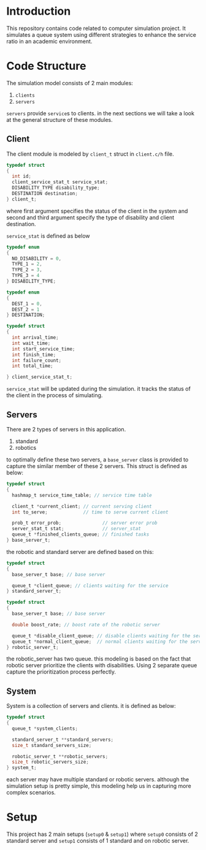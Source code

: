 # Introduction

This repository contains code related to computer simulation project. It simulates a queue system using different strategies to enhance the service ratio in an academic environment. 

# Code Structure

The simulation model consists of 2 main modules:

1. `clients`
2. `servers`

`servers` provide `service`s to clients. in the next sections we will take a look at the general structure of these modules.

## Client

The client module is modeled by `client_t` struct in `client.c/h` file.

```C
typedef struct
{
  int id;
  client_service_stat_t service_stat;
  DISABILITY_TYPE disability_type;
  DESTINATION destination;
} client_t;
```

where first argument specifies the status of the client in the system and second and third argument specify the type of disability and client destination.

`service_stat` is defined as below

```C
typedef enum
{
  NO_DISABILITY = 0,
  TYPE_1 = 2,
  TYPE_2 = 3,
  TYPE_3 = 4
} DISABILITY_TYPE;

typedef enum
{
  DEST_1 = 0,
  DEST_2 = 1
} DESTINATION;

typedef struct
{
  int arrival_time;
  int wait_time;
  int start_service_time;
  int finish_time;
  int failure_count;
  int total_time;

} client_service_stat_t;
```

`service_stat` will be updated during the simulation. it tracks the status of the client in the process of simulating.

## Servers

There are 2 types of servers in this application.

1. standard
2. robotics

to optimally define these two servers, a `base_server` class is provided to capture the similar member of these 2 servers. This struct is defined as below:

```C
typedef struct
{
  hashmap_t service_time_table; // service time table

  client_t *current_client; // current serving client
  int to_serve;             // time to serve current client

  prob_t error_prob;               // server error prob
  server_stat_t stat;              // server_stat
  queue_t *finished_clients_queue; // finished tasks
} base_server_t;
```

the robotic and standard server are defined based on this:

```C
typedef struct
{
  base_server_t base; // base server

  queue_t *client_queue; // clients waiting for the service
} standard_server_t;

typedef struct
{
  base_server_t base; // base server

  double boost_rate; // boost rate of the robotic server

  queue_t *disable_client_queue; // disable clients waiting for the service
  queue_t *normal_client_queue;  // normal clients waiting for the service
} robotic_server_t;
```

the robotic_server has two queue. this modeling is based on the fact that robotic server prioritize the clients with disabilities. Using 2 separate queue capture the prioritization process perfectly.

## System

System is a collection of servers and clients. it is defined as below:

```C
typedef struct
{
  queue_t *system_clients;

  standard_server_t **standard_servers;
  size_t standard_servers_size;

  robotic_server_t **robotic_servers;
  size_t robotic_servers_size;
} system_t;
```

each server may have multiple standard or robotic servers. although the simulation setup is pretty simple, this modeling help us in capturing more complex scenarios.

# Setup

This project has 2 main setups (`setup0` & `setup1`) where `setup0` consists of 2 standard server and `setup1` consists of 1 standard and on robotic server.
